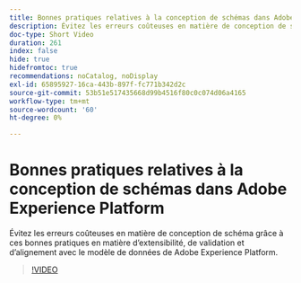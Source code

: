 ```yaml
---
title: Bonnes pratiques relatives à la conception de schémas dans Adobe Experience Platform
description: Évitez les erreurs coûteuses en matière de conception de schéma grâce à ces bonnes pratiques en matière d’extensibilité, de validation et d’alignement avec le modèle de données de Adobe Experience Platform.
doc-type: Short Video
duration: 261
index: false
hide: true
hidefromtoc: true
recommendations: noCatalog, noDisplay
exl-id: 65895927-16ca-443b-897f-fc771b342d2c
source-git-commit: 53b51e517435668d99b4516f80c0c074d06a4165
workflow-type: tm+mt
source-wordcount: '60'
ht-degree: 0%

---
```


# Bonnes pratiques relatives à la conception de schémas dans Adobe Experience Platform

Évitez les erreurs coûteuses en matière de conception de schéma grâce à ces bonnes pratiques en matière d’extensibilité, de validation et d’alignement avec le modèle de données de Adobe Experience Platform.

<!-- 72_S655_3442541_260_best-practices-for-schema-design-in-adobe-experience-platform -->
>[!VIDEO](https://video.tv.adobe.com/v/3458268/?learn=on&enablevpops=true)
